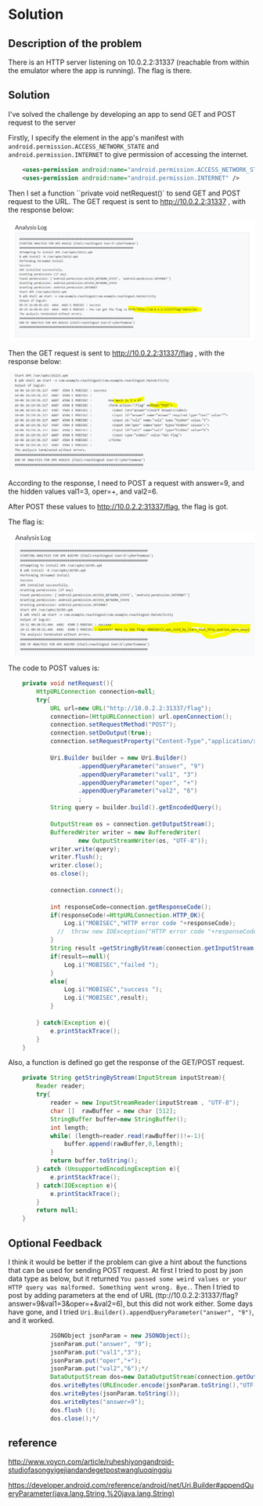 # Solution

## Description of the problem

There is an HTTP server listening on 10.0.2.2:31337 (reachable from within the emulator where the app is running). The flag is there.

## Solution

I've solved the challenge by developing an app to send GET and POST request to the server

Firstly, I specify the <uses-permission> element in the app's manifest with `android.permission.ACCESS_NETWORK_STATE` and `android.permission.INTERNET` to give permission of accessing the internet.

```xml
    <uses-permission android:name="android.permission.ACCESS_NETWORK_STATE" />
    <uses-permission android:name="android.permission.INTERNET" />
```

Then I set a function ``private void netRequest()` to send GET and POST request to the URL. The GET request is sent to http://10.0.2.2:31337 , with the response below:

<img src="screenshots/reachingout/1.PNG" alt="flag" style="zoom:60%;" />



Then the GET request is sent to http://10.0.2.2:31337/flag , with the response below:

<img src="screenshots/reachingout/2.PNG" alt="flag" style="zoom:60%;" />



According to the response, I need to POST a request with answer=9, and the hidden values val1=3, oper=+, and val2=6.

After POST these values to http://10.0.2.2:31337/flag, the flag is got. 

The flag is:

<img src="screenshots/reachingout/3.PNG" alt="flag" style="zoom:60%;" />



The code to POST values is:

```java
    private void netRequest(){
        HttpURLConnection connection=null;
        try{
            URL url=new URL("http://10.0.2.2:31337/flag");
            connection=(HttpURLConnection) url.openConnection();
            connection.setRequestMethod("POST");
            connection.setDoOutput(true);
            connection.setRequestProperty("Content-Type","application/x-www-form-urlencoded");

            Uri.Builder builder = new Uri.Builder()
                    .appendQueryParameter("answer", "9")
                    .appendQueryParameter("val1", "3")
                    .appendQueryParameter("oper", "+")
                    .appendQueryParameter("val2", "6")
                    ;
            String query = builder.build().getEncodedQuery();

            OutputStream os = connection.getOutputStream();
            BufferedWriter writer = new BufferedWriter(
                    new OutputStreamWriter(os, "UTF-8"));
            writer.write(query);
            writer.flush();
            writer.close();
            os.close();

            connection.connect();

            int responseCode=connection.getResponseCode();
            if(responseCode!=HttpURLConnection.HTTP_OK){
                Log.i("MOBISEC","HTTP error code "+responseCode);
              //  throw new IOException("HTTP error code "+responseCode);
            }
            String result =getStringByStream(connection.getInputStream());
            if(result==null){
                Log.i("MOBISEC","failed ");
            }
            else{
                Log.i("MOBISEC","success ");
                Log.i("MOBISEC",result);
            }

        } catch(Exception e){
            e.printStackTrace();
        }
    }
```



Also, a function is defined go get the response of the GET/POST request.

```java
    private String getStringByStream(InputStream inputStream){
        Reader reader;
        try{
            reader = new InputStreamReader(inputStream , "UTF-8");
            char []  rawBuffer = new char [512];
            StringBuffer buffer=new StringBuffer();
            int length;
            while( (length=reader.read(rawBuffer))!=-1){
                buffer.append(rawBuffer,0,length);
            }
            return buffer.toString();
        } catch (UnsupportedEncodingException e){
            e.printStackTrace();
        } catch(IOException e){
            e.printStackTrace();
        }
        return null;
    }
```




## Optional Feedback

I think it would be better if the problem can give a hint about the functions that can be used for sending POST request. At first I tried to post by json data type as below, but it returned `You passed some weird values or your HTTP query was malformed. Something went wrong. Bye.`. Then I tried to post by adding parameters at the end of URL (ttp://10.0.2.2:31337/flag?answer=9&val1=3&oper=+&val2=6), but this did not work either. Some days have gone, and I tried `Uri.Builder().appendQueryParameter("answer", "9")`, and it worked. 

```java
            JSONObject jsonParam = new JSONObject();
            jsonParam.put("answer", "9");
            jsonParam.put("val1","3");
            jsonParam.put("oper","+");
            jsonParam.put("val2","6");*/
            DataOutputStream dos=new DataOutputStream(connection.getOutputStream());
            dos.writeBytes(URLEncoder.encode(jsonParam.toString(),"UTF-8"));
            dos.writeBytes(jsonParam.toString());
            dos.writeBytes("answer=9");
            dos.flush ();
            dos.close();*/
```

## reference

http://www.voycn.com/article/ruheshiyongandroid-studiofasongyigejiandandegetpostwangluoqingqiu

https://developer.android.com/reference/android/net/Uri.Builder#appendQueryParameter(java.lang.String,%20java.lang.String)